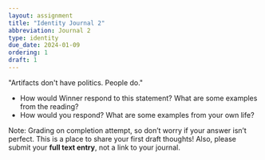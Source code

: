 ```yaml
---
layout: assignment
title: "Identity Journal 2"
abbreviation: Journal 2
type: identity
due_date: 2024-01-09
ordering: 1
draft: 1
---
```


"Artifacts don't have politics. People do." 

- How would Winner respond to this statement? What are some examples from the reading? 
- How would you respond? What are some examples from your own life?

Note: Grading on completion attempt, so don’t worry if your answer isn’t perfect. This is a place to share your first draft thoughts! Also, please submit your **full text entry**, not a link to your journal. 
